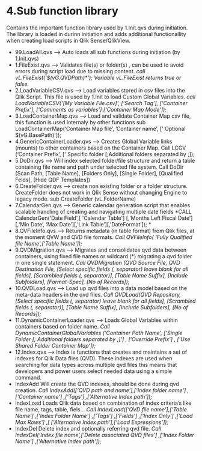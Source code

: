 # 4.Sub function library

Contains the important function library used by 1.Init.qvs during initiation. The library is loaded in durinn initiation and adds additional functionallity when creating load scripts in Qlik Sense/QlikView.

- 99.LoadAll.qvs --> Auto loads all sub functions during initiation (by 1.Init.qvs)
- 1.FileExist.qvs --> Validates file(s) or folder(s) , can be used to avoid errors during script load due to missing content.
*call vL.FileExist('$(vG.QVDPath)\*'); Variable vL.FileExist returns true or false.*
- 2.LoadVariableCSV.qvs --> Load variables stored in csv files into the Qlik Script. This file is used by 1.Init to load Custom Global Variables.
*call LoadVariableCSV('[My Variable File.csv]', [‘Search Tag’], [‘Container Prefix’], [‘Comments as variables’] [‘Container Map Mode’]);*
- 3.LoadContainerMap.qvs --> Load and validate Container Map csv file, this function is used internaly by other functions
sub LoadContainerMap(‘Container Map file’, ’Container name’, [' Optional $(vG.BasePath)']);
- 4.GenericContainerLoader.qvs --> Creates Global Variable links (mounts) to other containers based on the Container Map.
Call LCGV (‘Container Prefix’, [' Specific folder [;Additional folders separated by ;]);
- 5.DoDir.qvs --> Will index selected folder/file structure and return a table containing file name and path under selected file system.
Call DoDir (Scan Path, [Table Name], [Folders Only], [Single Folder], [Qualified Felds], [Hide QDF Templates])
- 6.CreateFolder.qvs --> create non existing folder or a folder structure. CreateFolder does not work in Qlik Sense without changing Engine to legacy mode.
sub CreateFolder (vL.FolderName)
- 7.CalendarGen.qvs --> Generic calendar generation script that enables scalable handling of creating and navigating multiple date fields
*CALL CalendarGen('Date Field',[ 'Calendar Table'] [,‘Months Left Fiscal Date’] [,‘Min Date’, ‘Max Date’][,’Link Table’][,’DateFormat’]); *
- 8.QVFileInfo.qvs --> Returns metadata (in table format) from Qlik files, at the moment QVW and QVD file formats. 
*Call QVFileInfo( 'Fully Qualified file Name',['Table Name']);*
- 9.QVDMigration.qvs --> Migrates and consolidates qvd data between containers, using fixed file names or wildcard (*) migrating a qvd folder in one single statement. 
*Call QVDMigration (QVD Source File, QVD Destination File, [Select specific fields (, separator) leave blank for all fields], [Scrambled fields (, separator)], [Table Name Suffix], [Include Subfolders], [Format-Spec], [No of Records]);*
- 10.QVDLoad.qvs --> Load up qvd files into a data model based on the meta-data headers in the qvd files.
*Call QVDLoad(QVD Repository, [Select specific fields (, separator) leave blank for all fields], [Scrambled fields (, separator)], [Table Name Suffix], [Include Subfolders], [No of Records]);*
- 11.DynamicContainerLoader.qvs --> Loads Global Variables within containers based on folder name.
*Call DynamicContainerGlobalVariables (‘Container Path Name’, ['Single Folder [; Additional folders separated by ;]'] , [’Override Prefix’] , [’Use Shared Folder Container Map’]);*
- 12.Index.qvs --> Index is functions that creates and maintains a set of indexes for Qlik Data files (QVD). These indexes are used when searching for data types across multiple qvd files this means that developers and power users select needed data using a simple command. 
-	 IndexAdd Will create the QVD indexes, should be done during qvd creation.
*Call IndexAdd([‘QVD path and name’],['Index folder name'] ,['Container name'] ,['Tags'] ,['Alternative Index path']);*                                                 
-  IndexLoad Loads Qlik data based on combination of index criteria’s like file name, tags, table, fiels…
*Call IndexLoad([‘QVD file name’],['Table Name'] ,['Index Folder Name'] ,['Tags'] ,['Fields'] ,['Index Only'] ,['Load Max Rows'] ,[ ['Alternative Index path'],[‘Load Expressions’]);*                                               
-	IndexDel Delete index and optionally referring qvd file.
*Call IndexDel(‘Index file name’,['Delete associated QVD files'] ,['Index Folder Name'] ,['Alternative Index path']);*
